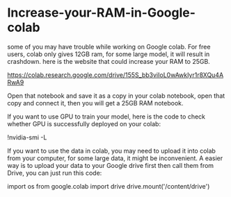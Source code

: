 # Increase-your-RAM-in-Google-colab
some of you may have trouble while working on Google colab. For free users, colab only gives 12GB ram, for some large model, it will result in crashdown. here is the website that could increase your RAM to 25GB.  

https://colab.research.google.com/drive/155S_bb3viIoL0wAwkIyr1r8XQu4ARwA9  

Open that notebook and save it as a copy in your colab notebook, open that copy and connect it, then you will get a 25GB RAM notebook.    

If you want to use GPU to train your model, here is the code to check whether GPU is successfully deployed on your colab:  

!nvidia-smi -L 

If you want to use the data in colab, you may need to upload it into colab from your computer, for some large data, it might be inconvenient. 
A easier way is to upload your data to your Google drive first then call them from Drive, you can just run this code:  

import os from google.colab import drive drive.mount('/content/drive')

